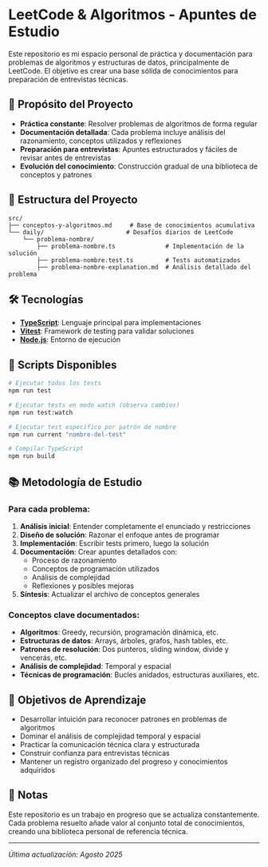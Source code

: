 # LeetCode & Algoritmos - Apuntes de Estudio

Este repositorio es mi espacio personal de práctica y documentación para problemas de algoritmos y estructuras de datos, principalmente de LeetCode. El objetivo es crear una base sólida de conocimientos para preparación de entrevistas técnicas.

## 🎯 Propósito del Proyecto

- **Práctica constante**: Resolver problemas de algoritmos de forma regular
- **Documentación detallada**: Cada problema incluye análisis del razonamiento, conceptos utilizados y reflexiones
- **Preparación para entrevistas**: Apuntes estructurados y fáciles de revisar antes de entrevistas
- **Evolución del conocimiento**: Construcción gradual de una biblioteca de conceptos y patrones

## 📁 Estructura del Proyecto

```
src/
├── conceptos-y-algoritmos.md     # Base de conocimientos acumulativa
└── daily/                       # Desafíos diarios de LeetCode
    └── problema-nombre/
        ├── problema-nombre.ts              # Implementación de la solución
        ├── problema-nombre.test.ts         # Tests automatizados
        ├── problema-nombre-explanation.md  # Análisis detallado del problema

```

## 🛠️ Tecnologías

- **[TypeScript](https://www.typescriptlang.org/)**: Lenguaje principal para implementaciones
- **[Vitest](https://vitest.dev/)**: Framework de testing para validar soluciones
- **[Node.js](https://nodejs.org/)**: Entorno de ejecución

## 🚀 Scripts Disponibles

```bash
# Ejecutar todos los tests
npm run test

# Ejecutar tests en modo watch (observa cambios)
npm run test:watch

# Ejecutar test específico por patrón de nombre
npm run current "nombre-del-test"

# Compilar TypeScript
npm run build
```

## 📚 Metodología de Estudio

### Para cada problema:

1. **Análisis inicial**: Entender completamente el enunciado y restricciones
2. **Diseño de solución**: Razonar el enfoque antes de programar
3. **Implementación**: Escribir tests primero, luego la solución
4. **Documentación**: Crear apuntes detallados con:
   - Proceso de razonamiento
   - Conceptos de programación utilizados
   - Análisis de complejidad
   - Reflexiones y posibles mejoras
5. **Síntesis**: Actualizar el archivo de conceptos generales

### Conceptos clave documentados:

- **Algoritmos**: Greedy, recursión, programación dinámica, etc.
- **Estructuras de datos**: Arrays, árboles, grafos, hash tables, etc.
- **Patrones de resolución**: Dos punteros, sliding window, divide y vencerás, etc.
- **Análisis de complejidad**: Temporal y espacial
- **Técnicas de programación**: Bucles anidados, estructuras auxiliares, etc.

## 🎯 Objetivos de Aprendizaje

- Desarrollar intuición para reconocer patrones en problemas de algoritmos
- Dominar el análisis de complejidad temporal y espacial
- Practicar la comunicación técnica clara y estructurada
- Construir confianza para entrevistas técnicas
- Mantener un registro organizado del progreso y conocimientos adquiridos

## 📝 Notas

Este repositorio es un trabajo en progreso que se actualiza constantemente. Cada problema resuelto añade valor al conjunto total de conocimientos, creando una biblioteca personal de referencia técnica.

---

_Última actualización: Agosto 2025_
